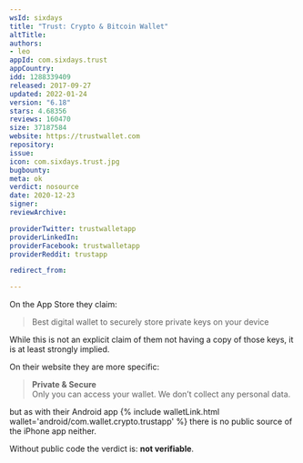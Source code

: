 ```yaml
---
wsId: sixdays
title: "Trust: Crypto & Bitcoin Wallet"
altTitle: 
authors:
- leo
appId: com.sixdays.trust
appCountry: 
idd: 1288339409
released: 2017-09-27
updated: 2022-01-24
version: "6.18"
stars: 4.68356
reviews: 160470
size: 37187584
website: https://trustwallet.com
repository: 
issue: 
icon: com.sixdays.trust.jpg
bugbounty: 
meta: ok
verdict: nosource
date: 2020-12-23
signer: 
reviewArchive:

providerTwitter: trustwalletapp
providerLinkedIn: 
providerFacebook: trustwalletapp
providerReddit: trustapp

redirect_from:

---
```


On the App Store they claim:

> Best digital wallet to securely store private keys on your device

While this is not an explicit claim of them not having a copy of those keys, it
is at least strongly implied.

On their website they are more specific:

> **Private & Secure**<br>
  Only you can access your wallet. We don’t collect any personal data.

but as with their Android app {% include walletLink.html wallet='android/com.wallet.crypto.trustapp' %} there is
no public source of the iPhone app neither.

Without public code the verdict is: **not verifiable**.
